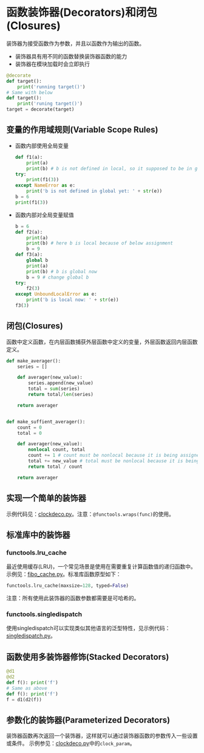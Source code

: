 # 函数装饰器(Decorators)和闭包(Closures)

装饰器为接受函数作为参数，并且以函数作为输出的函数。

- 装饰器具有用不同的函数替换装饰器函数的能力
- 装饰器在模块加载时会立即执行

```python
@decorate
def target():
    print('running target()')
# Same with below
def target():
    print('runing target()')
target = decorate(target)
```

## 变量的作用域规则(Variable Scope Rules)


- 函数内部使用全局变量
    ```python
    def f1(a):
        print(a)
        print(b) # b is not defined in local, so it supposed to be in global
    try:
        print(f1(3))
    except NameError as e:
        print('b is not defined in global yet: ' + str(e))
    b = 6
    print(f1(3))
    ```
- 函数内部对全局变量赋值
    ```python
    b = 6
    def f2(a):
        print(a)
        print(b) # here b is local because of below assignment
        b = 9
    def f3(a):
        global b
        print(a)
        print(b) # b is global now
        b = 9 # change global b
    try:
        f2(3)
    except UnboundLocalError as e:
        print('b is local now: ' + str(e))
    f3(3)
    ```

## 闭包(Closures)

函数中定义函数，在内层函数捕获外层函数中定义的变量，外层函数返回内层函数定义。

```python
def make_averager():
    series = []

    def averager(new_value):
        series.append(new_value)
        total = sum(series)
        return total/len(series)

    return averager


def make_suffient_averager():
    count = 0
    total = 0

    def averager(new_value):
        nonlocal count, total
        count += 1 # count must be nonlocal because it is being assigned value
        total += new_value # total must be nonlocal because it is being assigned value
        return total / count

    return averager
```

## 实现一个简单的装饰器

示例代码见：[clockdeco.py](clockdeco.py)。注意：`@functools.wraps(func)`的使用。

## 标准库中的装饰器

### functools.lru_cache

最近使用缓存(LRU)，一个常见场景是使用在需要重复计算函数值的递归函数中。示例见：[fibo_cache.py](fibo_cache.py)。标准库函数原型如下：

```python
functools.lru_cache(maxsize=128, typed=False)
```

注意：所有使用此装饰器的函数参数都需要是可哈希的。

### functools.singledispatch

使用singledispatch可以实现类似其他语言的泛型特性，见示例代码：[singledispatch.py](singledispatch.py)。

## 函数使用多装饰器修饰(Stacked Decorators)

```python
@d1
@d2
def f(): print('f')
# Same as above
def f(): print('f')
f = d1(d2(f))
```

## 参数化的装饰器(Parameterized Decorators)

装饰器函数再次返回一个装饰器，这样就可以通过装饰器函数的参数传入一些设置或条件。
示例参见：[clockdeco.py](clockdeco.py)中的`clock_param`。